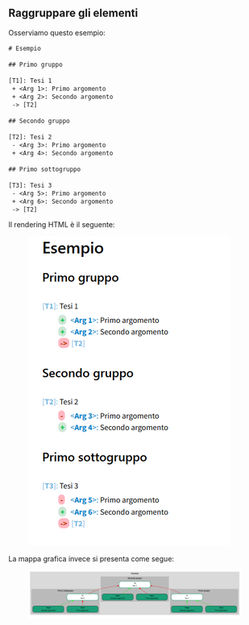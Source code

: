 ## Raggruppare gli elementi

Osserviamo questo esempio:

```
# Esempio

## Primo gruppo

[T1]: Tesi 1
 + <Arg 1>: Primo argomento
 + <Arg 2>: Secondo argomento
 -> [T2]

## Secondo gruppo

[T2]: Tesi 2
 - <Arg 3>: Primo argomento
 + <Arg 4>: Secondo argomento

## Primo sottogruppo

[T3]: Tesi 3
 - <Arg 5>: Primo argomento
 + <Arg 6>: Secondo argomento
 -> [T2]
```
Il rendering HTML è il seguente:

<figure>
  <img src="immagini/gr01.png">
</figure>

La mappa grafica invece si presenta come segue:

<figure>
  <img src="immagini/gr02.png">
</figure>
